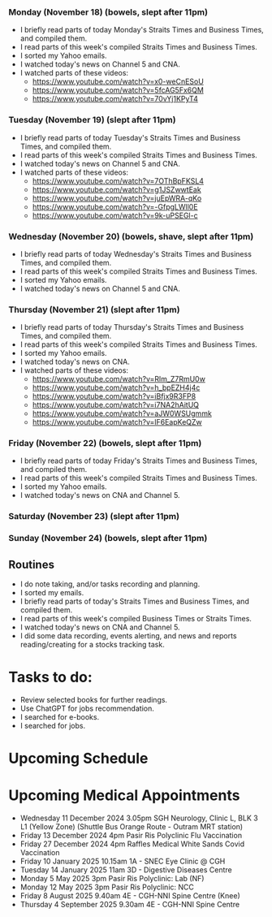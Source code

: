 ### Monday (November 18) (bowels, slept after 11pm)
- I briefly read parts of today Monday's Straits Times and Business Times, and compiled them.
- I read parts of this week's compiled Straits Times and Business Times.
- I sorted my Yahoo emails.
- I watched today's news on Channel 5 and CNA.
- I watched parts of these videos:
    - https://www.youtube.com/watch?v=x0-weCnESoU
    - https://www.youtube.com/watch?v=5fcAG5Fx6QM
    - https://www.youtube.com/watch?v=70vYj1KPyT4

### Tuesday (November 19) (slept after 11pm)
- I briefly read parts of today Tuesday's Straits Times and Business Times, and compiled them.
- I read parts of this week's compiled Straits Times and Business Times.
- I watched today's news on Channel 5 and CNA.
- I watched parts of these videos:
    - https://www.youtube.com/watch?v=7OThBpFKSL4
    - https://www.youtube.com/watch?v=g1JSZwwtEak
    - https://www.youtube.com/watch?v=juEpWRA-qKo
    - https://www.youtube.com/watch?v=-GfpgLWll0E
    - https://www.youtube.com/watch?v=9k-uPSEGl-c

### Wednesday (November 20) (bowels, shave, slept after 11pm)
- I briefly read parts of today Wednesday's Straits Times and Business Times, and compiled them.
- I read parts of this week's compiled Straits Times and Business Times.
- I sorted my Yahoo emails.
- I watched today's news on Channel 5 and CNA.

### Thursday (November 21) (slept after 11pm)
- I briefly read parts of today Thursday's Straits Times and Business Times, and compiled them.
- I read parts of this week's compiled Straits Times and Business Times.
- I sorted my Yahoo emails.
- I watched today's news on CNA.
- I watched parts of these videos:
    - https://www.youtube.com/watch?v=Rlm_Z7RmU0w
    - https://www.youtube.com/watch?v=h_bpEZH4j4c
    - https://www.youtube.com/watch?v=iBfjx9R3FP8
    - https://www.youtube.com/watch?v=i7NA2hAitUQ
    - https://www.youtube.com/watch?v=aJW0WSUgmmk
    - https://www.youtube.com/watch?v=lF6EapKeQZw

### Friday (November 22) (bowels, slept after 11pm)
- I briefly read parts of today Friday's Straits Times and Business Times, and compiled them.
- I read parts of this week's compiled Straits Times and Business Times.
- I sorted my Yahoo emails.
- I watched today's news on CNA and Channel 5.

### Saturday (November 23) (slept after 11pm)


### Sunday (November 24) (bowels, slept after 11pm)





## Routines
- I do note taking, and/or tasks recording and planning.
- I sorted my emails.
- I briefly read parts of today's Straits Times and Business Times, and compiled them.
- I read parts of this week's compiled Business Times or Straits Times.
- I watched today's news on CNA and Channel 5.
- I did some data recording, events alerting, and news and reports reading/creating for a stocks tracking task.

# Tasks to do:
- Review selected books for further readings.
- Use ChatGPT for jobs recommendation.
- I searched for e-books.
- I searched for jobs.

# Upcoming Schedule

# Upcoming Medical Appointments
- Wednesday 11 December 2024 3.05pm SGH Neurology, Clinic L, BLK 3 L1 (Yellow Zone) (Shuttle Bus Orange Route - Outram MRT station)
- Friday 13 December 2024 4pm Pasir Ris Polyclinic Flu Vaccination
- Friday 27 December 2024 4pm Raffles Medical White Sands Covid Vaccination
- Friday 10 January 2025 10.15am 1A - SNEC Eye Clinic @ CGH
- Tuesday 14 January 2025 11am 3D - Digestive Diseases Centre
- Monday 5 May 2025 3pm Pasir Ris Polyclinic: Lab (NF)
- Monday 12 May 2025 3pm Pasir Ris Polyclinic: NCC
- Friday 8 August 2025 9.40am 4E - CGH-NNI Spine Centre (Knee)
- Thursday 4 September 2025 9.30am 4E - CGH-NNI Spine Centre

